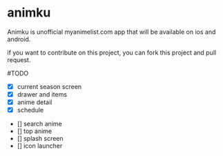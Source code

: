 # animku

Animku is unofficial myanimelist.com app that will be available on ios and android.

if you want to contribute on this project, you can fork this project and pull request.

#TODO

- [x] current season screen
- [x] drawer and items
- [x] anime detail
- [x] schedule
- [] search anime
- [] top anime
- [] splash screen
- [] icon launcher
